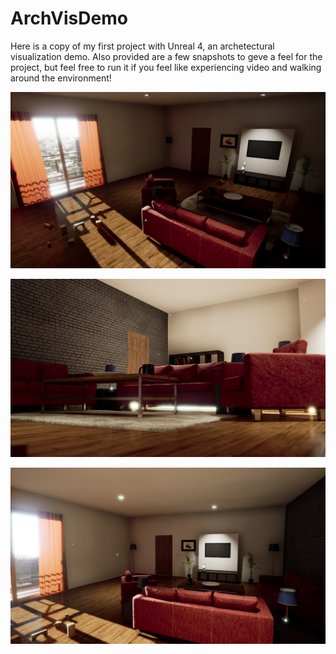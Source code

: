 # ArchVisDemo

Here is a copy of my first project with Unreal 4, an archetectural visualization demo. Also provided are a few snapshots to geve a feel for the project, but feel free to run it if you feel like experiencing video and walking around the environment!

![alt text](ArchVisShot1.png)

![alt text](ArchVisShot2.png)

![alt text](ArchVisShot3.png)